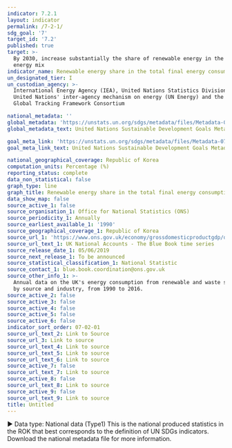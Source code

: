 ```yaml
---
indicator: 7.2.1
layout: indicator
permalink: /7-2-1/
sdg_goal: '7'
target_id: '7.2'
published: true
target: >-
  By 2030, increase substantially the share of renewable energy in the global
  energy mix
indicator_name: Renewable energy share in the total final energy consumption
un_designated_tier: I
un_custodian_agency: >-
  International Energy Agency (IEA), United Nations Statistics Division (UNSD),
  United Nations' inter-agency mechanism on energy (UN Energy) and the SE4ALL
  Global Tracking Framework Consortium

national_metadata: ''
global_metadata: 'https://unstats.un.org/sdgs/metadata/files/Metadata-07-02-01.pdf'
global_metadata_text: United Nations Sustainable Development Goals Metadata (PDF 216 KB)

goal_meta_link: 'https://unstats.un.org/sdgs/metadata/files/Metadata-07-02-01.pdf'
goal_meta_link_text: United Nations Sustainable Development Goals Metadata (PDF 216 KB)

national_geographical_coverage: Republic of Korea
computation_units: Percentage (%)
reporting_status: complete
data_non_statistical: false
graph_type: line
graph_title: Renewable energy share in the total final energy consumption
data_show_map: false
source_active_1: false
source_organisation_1: Office for National Statistics (ONS)
source_periodicity_1: Annually
source_earliest_available_1: '1990'
source_geographical_coverage_1: Republic of Korea
source_url_1: 'https://www.ons.gov.uk/economy/grossdomesticproductgdp/datasets/bluebook'
source_url_text_1: UK National Accounts - The Blue Book time series
source_release_date_1: 05/06/2019
source_next_release_1: To be announced
source_statistical_classification_1: National Statistic
source_contact_1: blue.book.coordination@ons.gov.uk
source_other_info_1: >-
  Annual data on the UK's energy consumption from renewable and waste sources,
  by source and industry, from 1990 to 2016.
source_active_2: false
source_active_3: false
source_active_4: false
source_active_5: false
source_active_6: false
indicator_sort_order: 07-02-01
source_url_text_2: Link to Source
source_url_3: Link to source
source_url_text_4: Link to source
source_url_text_5: Link to source
source_url_text_6: Link to source
source_active_7: false
source_url_text_7: Link to source
source_active_8: false
source_url_text_8: Link to source
source_active_9: false
source_url_text_9: Link to source
title: Untitled
---
```

▶ Data type: National data (Type1) This is the national produced statistics in the ROK that best corresponds to the definition of UN SDGs indicators. Download the national metadata file for more information.

